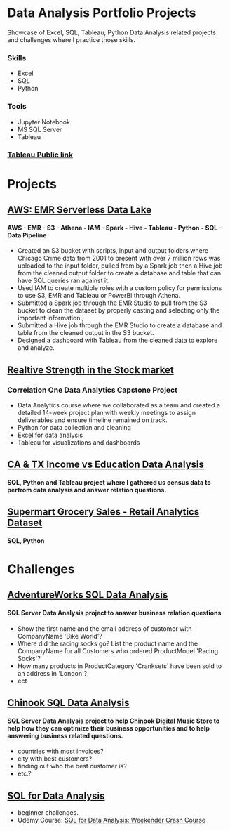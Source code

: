 # Data Analysis Portfolio Projects

Showcase of Excel, SQL, Tableau, Python Data Analysis related projects and challenges where I practice those skills.

### Skills

 - Excel
 - SQL
 - Python
 
### Tools

 - Jupyter Notebook
 - MS SQL Server
 - Tableau
 
### [Tableau Public link](https://public.tableau.com/app/profile/james3436)

# Projects 

## [AWS: EMR Serverless Data Lake](https://github.com/Jimmy90s/emr-serverless-data-lake)
####  AWS - EMR - S3 - Athena - IAM - Spark - Hive - Tableau - Python - SQL - Data Pipeline 

- Created an S3 bucket with scripts, input and output folders where Chicago Crime data from 2001 to present with over 7 million rows was uploaded to the input folder, pulled from by a Spark job then a Hive job from the cleaned output folder to create a database and table that can have SQL queries ran against it.
- Used IAM to create multiple roles with a custom policy for permissions to use S3, EMR and Tableau or  PowerBi through Athena.
- Submitted a Spark job through the EMR Studio to pull from the S3 bucket to clean the dataset by properly casting and selecting only the important information.,
- Submitted a Hive job through the EMR Studio to create a database and table from the cleaned output in the S3 bucket.
- Designed a dashboard with Tableau from the cleaned data to explore and analyze.


## [Realtive Strength in the Stock market](https://github.com/Jimmy90s/Data-Analysis-Portfolio-Projects/tree/main/Relative%20Strength%20Comparison%20in%20the%20Stock%20Market)

### Correlation One Data Analytics Capstone Project
 
- Data Analytics course where we collaborated as a team and created a detailed 14-week project plan with weekly meetings to assign deliverables and ensure timeline  remained on track.
- Python for data collection and cleaning 
- Excel for data analysis
- Tableau for visualizations and dashboards

## [CA & TX Income vs Education Data Analysis](https://github.com/Jimmy90s/Portfolio-Projects/tree/main/CA_TX_Income_vs_Education_Levels)

#### SQL, Python and Tableau project where I gathered us census data to perfrom data analysis and answer relation questions.

## [Supermart Grocery Sales - Retail Analytics Dataset](https://github.com/Jimmy90s/Portfolio-Projects/tree/main/Supermart%20Grocery%20Sales%20-%20Retail%20Analytics%20Dataset)

#### SQL, Python

# Challenges

## [AdventureWorks SQL Data Analysis](https://github.com/Jimmy90s/Portfolio-Projects/tree/main/AdventureWorks)

#### SQL Server Data Analysis project to answer business relation questions

- Show the first name and the email address of customer with CompanyName 'Bike World'?
- Where did the racing socks go? List the product name and the CompanyName for all Customers who ordered ProductModel 'Racing Socks'?
- How many products in ProductCategory 'Cranksets' have been sold to an address in 'London'?
- ect

## [Chinook SQL Data  Analysis](https://github.com/Jimmy90s/Data-Analysis-Portfolio-Projects/tree/main/Chinook%20SQL%20Data%20Analysis)

#### SQL Server Data Analysis project to help Chinook Digital Music Store to help how they can optimize their business opportunities and to help answering business related questions.

- countries with most invoices?
- city with best customers?
- finding out who the best customer is?
- etc.?

## [SQL for Data Analysis](https://github.com/Jimmy90s/Data-Analysis-Portfolio-Projects/tree/main/sakila)
 * beginner challenges.
 * Udemy Course: [SQL for Data Analysis: Weekender Crash Course](https://www.udemy.com/course/sql-for-newbs/)
